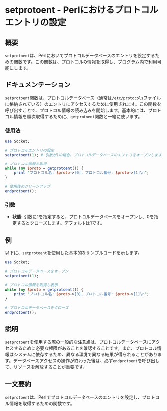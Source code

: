<!--
Meta Description: # setprotoent - Perlにおけるプロトコルエントリの設定 ## 概要 `setprotoent`は、Perlにおいてプロトコルデータベースのエントリを設定するための関数です。この関数は、プロトコルの情報を取得し、プログラム内で利用可能にします。 ## ドキュメンテーション `setp...
Meta Keywords: setprotoent, proto, getprotoent, endprotoent, perl
-->

# setprotoent - Perlにおけるプロトコルエントリの設定

## 概要
`setprotoent`は、Perlにおいてプロトコルデータベースのエントリを設定するための関数です。この関数は、プロトコルの情報を取得し、プログラム内で利用可能にします。

## ドキュメンテーション
`setprotoent`関数は、プロトコルデータベース（通常は`/etc/protocols`ファイルに格納されている）のエントリにアクセスするために使用されます。この関数を呼び出すことで、プロトコル情報の読み込みを開始します。基本的には、プロトコル情報を順次取得するために、`getprotoent`関数と一緒に使います。

### 使用法
```perl
use Socket;

# プロトコルエントリの設定
setprotoent(1); # 引数が1の場合、プロトコルデータベースのエントリをオープンします。

# プロトコル情報を取得
while (my $proto = getprotoent()) {
    print "プロトコル名: $proto->[0], プロトコル番号: $proto->[1]\n";
}

# 使用後のクリーンアップ
endprotoent();
```

### 引数
- **状態**: 引数に1を指定すると、プロトコルデータベースをオープンし、0を指定するとクローズします。デフォルトは1です。

## 例
以下に、`setprotoent`を使用した基本的なサンプルコードを示します。

```perl
use Socket;

# プロトコルデータベースをオープン
setprotoent(1);

# プロトコル情報を取得し表示
while (my $proto = getprotoent()) {
    print "プロトコル名: $proto->[0], プロトコル番号: $proto->[1]\n";
}

# プロトコルデータベースをクローズ
endprotoent();
```

## 説明
`setprotoent`を使用する際の一般的な注意点は、プロトコルデータベースにアクセスするために必要な権限があることを確認することです。また、プロトコル情報はシステムに依存するため、異なる環境で異なる結果が得られることがあります。データベースアクセスの操作が終わった後は、必ず`endprotoent`を呼び出して、リソースを解放することが重要です。

## 一文要約
`setprotoent`は、Perlでプロトコルデータベースのエントリを設定し、プロトコル情報を取得するための関数です。